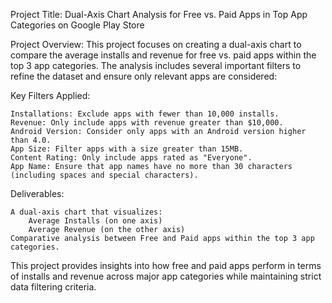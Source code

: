 Project Title: Dual-Axis Chart Analysis for Free vs. Paid Apps in Top App Categories on Google Play Store

Project Overview: This project focuses on creating a dual-axis chart to compare the average installs and revenue for free vs. paid apps within the top 3 app categories. The analysis includes several important filters to refine the dataset and ensure only relevant apps are considered:

Key Filters Applied:

    Installations: Exclude apps with fewer than 10,000 installs.
    Revenue: Only include apps with revenue greater than $10,000.
    Android Version: Consider only apps with an Android version higher than 4.0.
    App Size: Filter apps with a size greater than 15MB.
    Content Rating: Only include apps rated as "Everyone".
    App Name: Ensure that app names have no more than 30 characters (including spaces and special characters).

Deliverables:

    A dual-axis chart that visualizes:
        Average Installs (on one axis)
        Average Revenue (on the other axis)
    Comparative analysis between Free and Paid apps within the top 3 app categories.

This project provides insights into how free and paid apps perform in terms of installs and revenue across major app categories while maintaining strict data filtering criteria.
